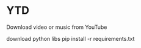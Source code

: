 # YTD
 Download video or music from YouTube

 download python libs
 pip install -r requirements.txt
